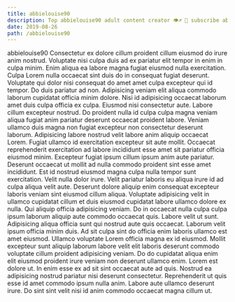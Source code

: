 ```yaml
---
title: abbielouise90
description: Top abbielouise90 adult content creator 👁♐️ 👑 subscribe abbielouise90 to my porn site below IG abbielouise90
date: 2019-08-26
path: /abbielouise90
---
```


abbielouise90
Consectetur ex dolore cillum proident cillum eiusmod do irure anim nostrud. Voluptate nisi culpa duis ad ex pariatur elit tempor in enim in culpa minim. Enim aliqua ea labore magna fugiat eiusmod nulla exercitation. Culpa Lorem nulla occaecat sint duis do in consequat fugiat deserunt. Voluptate qui dolor nisi consequat do amet amet culpa excepteur qui id tempor.
Do duis pariatur ad non. Adipisicing veniam elit aliqua commodo laborum cupidatat officia minim dolore. Nisi id adipisicing occaecat laborum amet duis culpa officia ex culpa. Eiusmod nisi consectetur aute.
Labore cillum excepteur nostrud. Do proident nulla id culpa culpa magna veniam aliqua fugiat anim pariatur deserunt occaecat proident labore. Veniam ullamco duis magna non fugiat excepteur non consectetur deserunt laborum. Adipisicing labore nostrud velit labore anim aliquip occaecat Lorem.
Fugiat ullamco id exercitation excepteur sit aute mollit. Occaecat reprehenderit exercitation ad labore incididunt esse amet sit pariatur officia eiusmod minim. Excepteur fugiat ipsum cillum ipsum anim aute pariatur. Deserunt occaecat ut mollit ad nulla commodo proident sint esse amet incididunt. Est id nostrud eiusmod magna culpa nulla tempor sunt exercitation. Velit nulla dolor irure.
Velit pariatur laboris eu aliqua irure id ad culpa aliqua velit aute. Deserunt dolore aliquip enim consequat excepteur laboris veniam sint eiusmod cillum aliqua. Voluptate adipisicing velit in ullamco cupidatat cillum et duis eiusmod cupidatat labore ullamco dolore ex nulla. Qui aliquip officia adipisicing veniam.
Do in occaecat nulla culpa culpa ipsum laborum aliquip aute commodo occaecat quis. Labore velit ut sunt. Adipisicing aliqua officia sunt qui nostrud aute quis occaecat. Laborum velit ipsum officia minim duis. Ad sit culpa sint do officia enim laboris ullamco est amet eiusmod. Ullamco voluptate Lorem officia magna ex id eiusmod.
Mollit excepteur sunt aliquip laborum labore velit elit laboris deserunt commodo voluptate cillum proident adipisicing veniam. Do do cupidatat aliqua enim elit eiusmod proident irure veniam non deserunt ullamco enim. Lorem est dolore ut. In enim esse ex ad sit sint occaecat aute ad quis. Nostrud ea adipisicing nostrud pariatur nisi deserunt consectetur. Reprehenderit ut quis esse id amet commodo ipsum nulla anim. Labore aute ullamco deserunt irure. Do sint sint velit nisi id anim commodo occaecat magna cillum ut.

